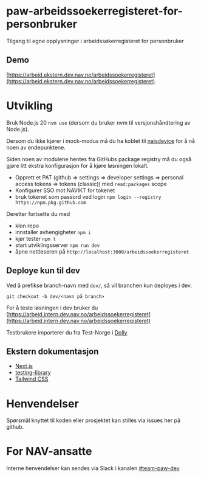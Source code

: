 # paw-arbeidssoekerregisteret-for-personbruker

Tilgang til egne opplysninger i arbeidssøkerregisteret for personbruker

## Demo

[https://arbeid.ekstern.dev.nav.no/arbeidssoekerregisteret](https://arbeid.ekstern.dev.nav.no/arbeidssoekerregisteret)

# Utvikling

Bruk Node.js 20 `nvm use` (dersom du bruker nvm til versjonshåndtering av Node.js).

Dersom du ikke kjører i mock-modus må du ha koblet til [naisdevice](https://doc.nais.io/device/) for å nå noen av endepunktene.

Siden noen av modulene hentes fra GitHubs package registry må du også gjøre litt ekstra konfigurasjon for å kjøre løsningen lokalt.

-   Opprett et PAT (github => settings => developer settings => personal access tokens => tokens (classic)) med `read:packages` scope
-   Konfigurer SSO mot NAVIKT for tokenet
-   bruk tokenet som passord ved login `npm login --registry https://npm.pkg.github.com`

Deretter fortsette du med

-   klon repo
-   innstaller avhengigheter `npm i`
-   kjør tester `npm t`
-   start utviklingsserver `npm run dev`
-   åpne nettleseren på `http://localhost:3000/arbeidssoekerregisteret`

## Deploye kun til dev

Ved å prefikse branch-navn med `dev/`, så vil branchen kun deployes i dev.

```
git checkout -b dev/<navn på branch>
```

For å teste løsningen i dev bruker du [https://arbeid.intern.dev.nav.no/arbeidssoekerregisteret](https://arbeid.intern.dev.nav.no/arbeidssoekerregisteret)

Testbrukere importerer du fra Test-Norge i [Dolly](https://dolly.ekstern.dev.nav.no/)

## Ekstern dokumentasjon

-   [Next.js](https://nextjs.org/)
-   [testing-library](https://testing-library.com/)
-   [Tailwind CSS](https://tailwindcss.com/)

# Henvendelser

Spørsmål knyttet til koden eller prosjektet kan stilles via issues her på github.

# For NAV-ansatte

Interne henvendelser kan sendes via Slack i kanalen [#team-paw-dev](https://nav-it.slack.com/archives/CLTFAEW75)
